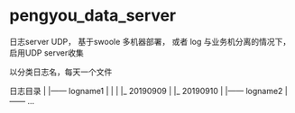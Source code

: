 # pengyou_data_server

日志server  UDP， 基于swoole 
多机器部署， 或者 log 与业务机分离的情况下， 启用UDP server收集

以分类日志名，每天一个文件

日志目录
 | 
 |—— logname1
 |     |
 |     |_ 20190909
 |     |_ 20190910
 |
 |—— logname2
 |—— ...
